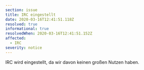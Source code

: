 ```yaml
---
section: issue
title: IRC eingestellt
date: 2020-03-16T12:41:51.118Z
resolved: true
informational: true
resolvedWhen: 2020-03-16T12:41:51.152Z
affected:
  - IRC
severity: notice
---
```

IRC wird eingestellt, da wir davon keinen großen Nutzen haben.